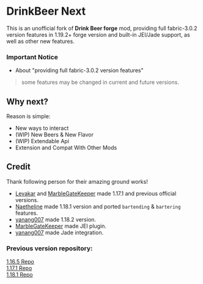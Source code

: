 # DrinkBeer Next
This is an unofficial fork of **Drink Beer forge** mod, 
providing full fabric-3.0.2 version features in 1.19.2+ forge version and built-in JEI/Jade support, as well as other new features.
### Important Notice
* About "providing full fabric-3.0.2 version features"
> some features may be changed in current and future versions.

## Why next?
Reason is simple: 
* New ways to interact
* (WIP) New Beers & New Flavor
* (WIP) Extendable Api
* Extension and Compat With Other Mods

## Credit
Thank following person for their amazing ground works!
* [Levakar](https://github.com/Lekavar) and [MarbleGateKeeper](https://github.com/MarbleGateKeeper) made 1.17.1 and previous official versions.
* [Naetheline](https://github.com/Naetheline) made 1.18.1 version and ported `bartending` & `bartering` features.
* [yanang007](https://github.com/yanang007) made 1.18.2 version.
* [MarbleGateKeeper](https://github.com/MarbleGateKeeper) made JEI plugin.
* [yanang007](https://github.com/yanang007)  made Jade integration.


### Previous version repository:
[1.16.5 Repo](https://github.com/Lekavar/DrinkBeer-Forge1.16.5-)  
[1.17.1 Repo](https://github.com/Lekavar/DrinkBeer-Forge1.17.1-)  
[1.18.1 Repo](https://github.com/Naetheline/DrinkBeer-Forge1.18.1)  